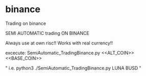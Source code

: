 # binance
Trading on binance

SEMI AUTOMATIC trading ON BINANCE

Always use at own risc!!
Works with real currency!!

excecute: SemiAutomatic_TradingBinance.py <<ALT_COIN>> <<BASE_COIN>>

" i.e. python3 ./SemiAutomatic_TradingBinance.py LUNA BUSD "
